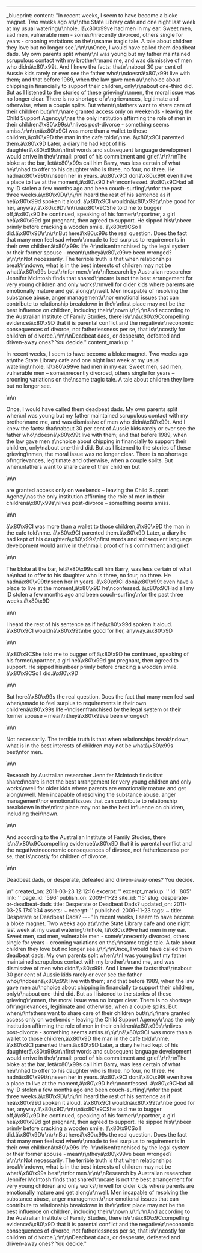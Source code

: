 ---
_blueprint:
  content: "In recent weeks, I seem to have become a bloke magnet. Two weeks ago at\r\nthe
    State Library cafe and one night last week at my usual watering\r\nhole, Iâ\x80\x99ve
    had men in my ear. Sweet men, sad men, vulnerable men - some\r\nrecently divorced,
    others single for years - crooning variations on the\r\nsame tragic tale. A tale
    about children they love but no longer see.\r\n\r\nOnce, I would have called them
    deadbeat dads. My own parents split when\r\nI was young but my father maintained
    scrupulous contact with my brother\r\nand me, and was dismissive of men who didnâ\x80\x99t.
    And I knew the facts: that\r\nabout 30 per cent of Aussie kids rarely or ever
    see the father who\r\ndoesnâ\x80\x99t live with them; and that before 1989, when
    the law gave men a\r\nchoice about chipping in financially to support their children,
    only\r\nabout one-third did. But as I listened to the stories of these grieving\r\nmen,
    the moral issue was no longer clear. There is no shortage of\r\ngrievances, legitimate
    and otherwise, when a couple splits. But when\r\nfathers want to share care of
    their children but\r\n\r\nare granted access only on weekends - leaving the Child
    Support Agency\r\nas the only institution affirming the role of men in their childrenâ\x80\x99s\r\nlives
    post-divorce - something seems amiss.\r\n\r\nâ\x80\x9CI was more than a wallet
    to those children,â\x80\x9D the man in the cafe told\r\nme. â\x80\x9CI parented
    them.â\x80\x9D Later, a diary he had kept of his daughterâ\x80\x99s\r\nfirst words
    and subsequent language development would arrive in the\r\nmail: proof of his
    commitment and grief.\r\n\r\nThe bloke at the bar, letâ\x80\x99s call him Barry,
    was less certain of what he\r\nhad to offer to his daughter who is three, no four,
    no three. He hadnâ\x80\x99t\r\nseen her in years. â\x80\x9CI donâ\x80\x99t even
    have a place to live at the moment,â\x80\x9D he\r\nconfessed. â\x80\x9CHad all
    my ID stolen a few months ago and been couch-surfing\r\nfor the past three weeks.â\x80\x9D\r\n\r\nI
    heard the rest of his sentence as if heâ\x80\x99d spoken it aloud. â\x80\x9CI
    wouldnâ\x80\x99t\r\nbe good for her, anyway.â\x80\x9D\r\n\r\nâ\x80\x9CShe told
    me to bugger off,â\x80\x9D he continued, speaking of his former\r\npartner, a
    girl heâ\x80\x99d got pregnant, then agreed to support. He sipped his\r\nbeer
    primly before cracking a wooden smile. â\x80\x9CSo I did.â\x80\x9D\r\n\r\nBut
    hereâ\x80\x99s the real question. Does the fact that many men feel sad when\r\nmade
    to feel surplus to requirements in their own childrenâ\x80\x99s life -\r\ndisenfranchised
    by the legal system or their former spouse - mean\r\ntheyâ\x80\x99ve been wronged?\r\n\r\nNot
    necessarily. The terrible truth is that when relationships break\r\ndown, what
    is in the best interests of children may not be whatâ\x80\x99s best\r\nfor men.\r\n\r\nResearch
    by Australian researcher Jennifer McIntosh finds that shared\r\ncare is not the
    best arrangement for very young children and only works\r\nwell for older kids
    where parents are emotionally mature and get along\r\nwell. Men incapable of resolving
    the substance abuse, anger management\r\nor emotional issues that can contribute
    to relationship breakdown in the\r\nfirst place may not be the best influence
    on children, including their\r\nown.\r\n\r\nAnd according to the Australian Institute
    of Family Studies, there is\r\nâ\x80\x9Ccompelling evidenceâ\x80\x9D that it is
    parental conflict and the negative\r\neconomic consequences of divorce, not fatherlessness
    per se, that is\r\ncostly for children of divorce.\r\n\r\nDeadbeat dads, or desperate,
    defeated and driven-away ones? You decide."
  content_markup: "<p>In recent weeks, I seem to have become a bloke magnet. Two weeks
    ago at\nthe State Library cafe and one night last week at my usual watering\nhole,
    Iâ\x80\x99ve had men in my ear. Sweet men, sad men, vulnerable men &ndash; some\nrecently
    divorced, others single for years &ndash; crooning variations on the\nsame tragic
    tale. A tale about children they love but no longer see.</p>\n\n<p>Once, I would
    have called them deadbeat dads. My own parents split when\nI was young but my
    father maintained scrupulous contact with my brother\nand me, and was dismissive
    of men who didnâ\x80\x99t. And I knew the facts: that\nabout 30 per cent of Aussie
    kids rarely or ever see the father who\ndoesnâ\x80\x99t live with them; and that
    before 1989, when the law gave men a\nchoice about chipping in financially to
    support their children, only\nabout one-third did. But as I listened to the stories
    of these grieving\nmen, the moral issue was no longer clear. There is no shortage
    of\ngrievances, legitimate and otherwise, when a couple splits. But when\nfathers
    want to share care of their children but</p>\n\n<p>are granted access only on
    weekends &ndash; leaving the Child Support Agency\nas the only institution affirming
    the role of men in their childrenâ\x80\x99s\nlives post-divorce &ndash; something
    seems amiss.</p>\n\n<p>â\x80\x9CI was more than a wallet to those children,â\x80\x9D
    the man in the cafe told\nme. â\x80\x9CI parented them.â\x80\x9D Later, a diary
    he had kept of his daughterâ\x80\x99s\nfirst words and subsequent language development
    would arrive in the\nmail: proof of his commitment and grief.</p>\n\n<p>The bloke
    at the bar, letâ\x80\x99s call him Barry, was less certain of what he\nhad to
    offer to his daughter who is three, no four, no three. He hadnâ\x80\x99t\nseen
    her in years. â\x80\x9CI donâ\x80\x99t even have a place to live at the moment,â\x80\x9D
    he\nconfessed. â\x80\x9CHad all my ID stolen a few months ago and been couch-surfing\nfor
    the past three weeks.â\x80\x9D</p>\n\n<p>I heard the rest of his sentence as if
    heâ\x80\x99d spoken it aloud. â\x80\x9CI wouldnâ\x80\x99t\nbe good for her, anyway.â\x80\x9D</p>\n\n<p>â\x80\x9CShe
    told me to bugger off,â\x80\x9D he continued, speaking of his former\npartner,
    a girl heâ\x80\x99d got pregnant, then agreed to support. He sipped his\nbeer
    primly before cracking a wooden smile. â\x80\x9CSo I did.â\x80\x9D</p>\n\n<p>But
    hereâ\x80\x99s the real question. Does the fact that many men feel sad when\nmade
    to feel surplus to requirements in their own childrenâ\x80\x99s life &ndash;\ndisenfranchised
    by the legal system or their former spouse &ndash; mean\ntheyâ\x80\x99ve been
    wronged?</p>\n\n<p>Not necessarily. The terrible truth is that when relationships
    break\ndown, what is in the best interests of children may not be whatâ\x80\x99s
    best\nfor men.</p>\n\n<p>Research by Australian researcher Jennifer McIntosh finds
    that shared\ncare is not the best arrangement for very young children and only
    works\nwell for older kids where parents are emotionally mature and get along\nwell.
    Men incapable of resolving the substance abuse, anger management\nor emotional
    issues that can contribute to relationship breakdown in the\nfirst place may not
    be the best influence on children, including their\nown.</p>\n\n<p>And according
    to the Australian Institute of Family Studies, there is\nâ\x80\x9Ccompelling evidenceâ\x80\x9D
    that it is parental conflict and the negative\neconomic consequences of divorce,
    not fatherlessness per se, that is\ncostly for children of divorce.</p>\n\n<p>Deadbeat
    dads, or desperate, defeated and driven-away ones? You decide.</p>\n"
  created_on: 2011-03-23 12:12:16
  excerpt: ''
  excerpt_markup: ''
  id: '805'
  link: ''
  page_id: '596'
  publish_on: 2009-11-23
  site_id: '15'
  slug: desperate-or-deadbeat-dads
  title: Desperate or Deadbeat Dads?
  updated_on: 2011-03-25 17:01:34
assets: ~
excerpt: ''
published: 2009-11-23
tags: ~
title: Desperate or Deadbeat Dads?
--- "In recent weeks, I seem to have become a bloke magnet. Two weeks ago at\r\nthe
  State Library cafe and one night last week at my usual watering\r\nhole, Iâ\x80\x99ve
  had men in my ear. Sweet men, sad men, vulnerable men - some\r\nrecently divorced,
  others single for years - crooning variations on the\r\nsame tragic tale. A tale
  about children they love but no longer see.\r\n\r\nOnce, I would have called them
  deadbeat dads. My own parents split when\r\nI was young but my father maintained
  scrupulous contact with my brother\r\nand me, and was dismissive of men who didnâ\x80\x99t.
  And I knew the facts: that\r\nabout 30 per cent of Aussie kids rarely or ever see
  the father who\r\ndoesnâ\x80\x99t live with them; and that before 1989, when the
  law gave men a\r\nchoice about chipping in financially to support their children,
  only\r\nabout one-third did. But as I listened to the stories of these grieving\r\nmen,
  the moral issue was no longer clear. There is no shortage of\r\ngrievances, legitimate
  and otherwise, when a couple splits. But when\r\nfathers want to share care of their
  children but\r\n\r\nare granted access only on weekends - leaving the Child Support
  Agency\r\nas the only institution affirming the role of men in their childrenâ\x80\x99s\r\nlives
  post-divorce - something seems amiss.\r\n\r\nâ\x80\x9CI was more than a wallet to
  those children,â\x80\x9D the man in the cafe told\r\nme. â\x80\x9CI parented them.â\x80\x9D
  Later, a diary he had kept of his daughterâ\x80\x99s\r\nfirst words and subsequent
  language development would arrive in the\r\nmail: proof of his commitment and grief.\r\n\r\nThe
  bloke at the bar, letâ\x80\x99s call him Barry, was less certain of what he\r\nhad
  to offer to his daughter who is three, no four, no three. He hadnâ\x80\x99t\r\nseen
  her in years. â\x80\x9CI donâ\x80\x99t even have a place to live at the moment,â\x80\x9D
  he\r\nconfessed. â\x80\x9CHad all my ID stolen a few months ago and been couch-surfing\r\nfor
  the past three weeks.â\x80\x9D\r\n\r\nI heard the rest of his sentence as if heâ\x80\x99d
  spoken it aloud. â\x80\x9CI wouldnâ\x80\x99t\r\nbe good for her, anyway.â\x80\x9D\r\n\r\nâ\x80\x9CShe
  told me to bugger off,â\x80\x9D he continued, speaking of his former\r\npartner,
  a girl heâ\x80\x99d got pregnant, then agreed to support. He sipped his\r\nbeer
  primly before cracking a wooden smile. â\x80\x9CSo I did.â\x80\x9D\r\n\r\nBut hereâ\x80\x99s
  the real question. Does the fact that many men feel sad when\r\nmade to feel surplus
  to requirements in their own childrenâ\x80\x99s life -\r\ndisenfranchised by the
  legal system or their former spouse - mean\r\ntheyâ\x80\x99ve been wronged?\r\n\r\nNot
  necessarily. The terrible truth is that when relationships break\r\ndown, what is
  in the best interests of children may not be whatâ\x80\x99s best\r\nfor men.\r\n\r\nResearch
  by Australian researcher Jennifer McIntosh finds that shared\r\ncare is not the
  best arrangement for very young children and only works\r\nwell for older kids where
  parents are emotionally mature and get along\r\nwell. Men incapable of resolving
  the substance abuse, anger management\r\nor emotional issues that can contribute
  to relationship breakdown in the\r\nfirst place may not be the best influence on
  children, including their\r\nown.\r\n\r\nAnd according to the Australian Institute
  of Family Studies, there is\r\nâ\x80\x9Ccompelling evidenceâ\x80\x9D that it is
  parental conflict and the negative\r\neconomic consequences of divorce, not fatherlessness
  per se, that is\r\ncostly for children of divorce.\r\n\r\nDeadbeat dads, or desperate,
  defeated and driven-away ones? You decide."
